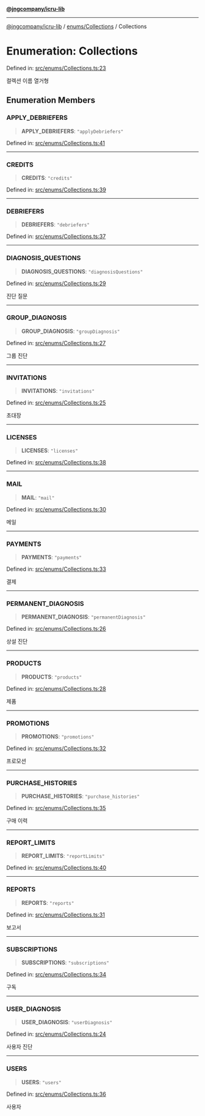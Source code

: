 [**@jngcompany/icru-lib**](../../../README.md)

***

[@jngcompany/icru-lib](../../../README.md) / [enums/Collections](../README.md) / Collections

# Enumeration: Collections

Defined in: [src/enums/Collections.ts:23](https://github.com/jngcompany/icru-lib/blob/d3a4d9c24074b22f396121b6f6d7c5106c66ae75/src/enums/Collections.ts#L23)

컬렉션 이름 열거형

## Enumeration Members

### APPLY\_DEBRIEFERS

> **APPLY\_DEBRIEFERS**: `"applyDebriefers"`

Defined in: [src/enums/Collections.ts:41](https://github.com/jngcompany/icru-lib/blob/d3a4d9c24074b22f396121b6f6d7c5106c66ae75/src/enums/Collections.ts#L41)

***

### CREDITS

> **CREDITS**: `"credits"`

Defined in: [src/enums/Collections.ts:39](https://github.com/jngcompany/icru-lib/blob/d3a4d9c24074b22f396121b6f6d7c5106c66ae75/src/enums/Collections.ts#L39)

***

### DEBRIEFERS

> **DEBRIEFERS**: `"debriefers"`

Defined in: [src/enums/Collections.ts:37](https://github.com/jngcompany/icru-lib/blob/d3a4d9c24074b22f396121b6f6d7c5106c66ae75/src/enums/Collections.ts#L37)

***

### DIAGNOSIS\_QUESTIONS

> **DIAGNOSIS\_QUESTIONS**: `"diagnosisQuestions"`

Defined in: [src/enums/Collections.ts:29](https://github.com/jngcompany/icru-lib/blob/d3a4d9c24074b22f396121b6f6d7c5106c66ae75/src/enums/Collections.ts#L29)

진단 질문

***

### GROUP\_DIAGNOSIS

> **GROUP\_DIAGNOSIS**: `"groupDiagnosis"`

Defined in: [src/enums/Collections.ts:27](https://github.com/jngcompany/icru-lib/blob/d3a4d9c24074b22f396121b6f6d7c5106c66ae75/src/enums/Collections.ts#L27)

그룹 진단

***

### INVITATIONS

> **INVITATIONS**: `"invitations"`

Defined in: [src/enums/Collections.ts:25](https://github.com/jngcompany/icru-lib/blob/d3a4d9c24074b22f396121b6f6d7c5106c66ae75/src/enums/Collections.ts#L25)

초대장

***

### LICENSES

> **LICENSES**: `"licenses"`

Defined in: [src/enums/Collections.ts:38](https://github.com/jngcompany/icru-lib/blob/d3a4d9c24074b22f396121b6f6d7c5106c66ae75/src/enums/Collections.ts#L38)

***

### MAIL

> **MAIL**: `"mail"`

Defined in: [src/enums/Collections.ts:30](https://github.com/jngcompany/icru-lib/blob/d3a4d9c24074b22f396121b6f6d7c5106c66ae75/src/enums/Collections.ts#L30)

메일

***

### PAYMENTS

> **PAYMENTS**: `"payments"`

Defined in: [src/enums/Collections.ts:33](https://github.com/jngcompany/icru-lib/blob/d3a4d9c24074b22f396121b6f6d7c5106c66ae75/src/enums/Collections.ts#L33)

결제

***

### PERMANENT\_DIAGNOSIS

> **PERMANENT\_DIAGNOSIS**: `"permanentDiagnosis"`

Defined in: [src/enums/Collections.ts:26](https://github.com/jngcompany/icru-lib/blob/d3a4d9c24074b22f396121b6f6d7c5106c66ae75/src/enums/Collections.ts#L26)

상설 진단

***

### PRODUCTS

> **PRODUCTS**: `"products"`

Defined in: [src/enums/Collections.ts:28](https://github.com/jngcompany/icru-lib/blob/d3a4d9c24074b22f396121b6f6d7c5106c66ae75/src/enums/Collections.ts#L28)

제품

***

### PROMOTIONS

> **PROMOTIONS**: `"promotions"`

Defined in: [src/enums/Collections.ts:32](https://github.com/jngcompany/icru-lib/blob/d3a4d9c24074b22f396121b6f6d7c5106c66ae75/src/enums/Collections.ts#L32)

프로모션

***

### PURCHASE\_HISTORIES

> **PURCHASE\_HISTORIES**: `"purchase_histories"`

Defined in: [src/enums/Collections.ts:35](https://github.com/jngcompany/icru-lib/blob/d3a4d9c24074b22f396121b6f6d7c5106c66ae75/src/enums/Collections.ts#L35)

구매 이력

***

### REPORT\_LIMITS

> **REPORT\_LIMITS**: `"reportLimits"`

Defined in: [src/enums/Collections.ts:40](https://github.com/jngcompany/icru-lib/blob/d3a4d9c24074b22f396121b6f6d7c5106c66ae75/src/enums/Collections.ts#L40)

***

### REPORTS

> **REPORTS**: `"reports"`

Defined in: [src/enums/Collections.ts:31](https://github.com/jngcompany/icru-lib/blob/d3a4d9c24074b22f396121b6f6d7c5106c66ae75/src/enums/Collections.ts#L31)

보고서

***

### SUBSCRIPTIONS

> **SUBSCRIPTIONS**: `"subscriptions"`

Defined in: [src/enums/Collections.ts:34](https://github.com/jngcompany/icru-lib/blob/d3a4d9c24074b22f396121b6f6d7c5106c66ae75/src/enums/Collections.ts#L34)

구독

***

### USER\_DIAGNOSIS

> **USER\_DIAGNOSIS**: `"userDiagnosis"`

Defined in: [src/enums/Collections.ts:24](https://github.com/jngcompany/icru-lib/blob/d3a4d9c24074b22f396121b6f6d7c5106c66ae75/src/enums/Collections.ts#L24)

사용자 진단

***

### USERS

> **USERS**: `"users"`

Defined in: [src/enums/Collections.ts:36](https://github.com/jngcompany/icru-lib/blob/d3a4d9c24074b22f396121b6f6d7c5106c66ae75/src/enums/Collections.ts#L36)

사용자
